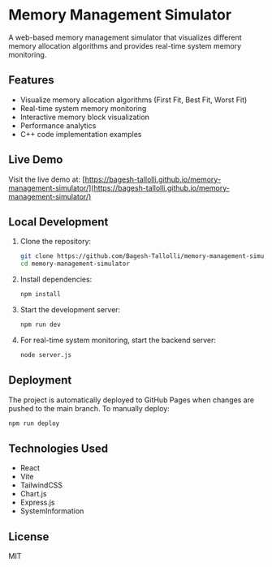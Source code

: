 # Memory Management Simulator

A web-based memory management simulator that visualizes different memory allocation algorithms and provides real-time system memory monitoring.

## Features

- Visualize memory allocation algorithms (First Fit, Best Fit, Worst Fit)
- Real-time system memory monitoring
- Interactive memory block visualization
- Performance analytics
- C++ code implementation examples

## Live Demo

Visit the live demo at: [https://bagesh-tallolli.github.io/memory-management-simulator/](https://bagesh-tallolli.github.io/memory-management-simulator/)

## Local Development

1. Clone the repository:
   ```bash
   git clone https://github.com/Bagesh-Tallolli/memory-management-simulator.git
   cd memory-management-simulator
   ```

2. Install dependencies:
   ```bash
   npm install
   ```

3. Start the development server:
   ```bash
   npm run dev
   ```

4. For real-time system monitoring, start the backend server:
   ```bash
   node server.js
   ```

## Deployment

The project is automatically deployed to GitHub Pages when changes are pushed to the main branch. To manually deploy:

```bash
npm run deploy
```

## Technologies Used

- React
- Vite
- TailwindCSS
- Chart.js
- Express.js
- SystemInformation

## License

MIT
